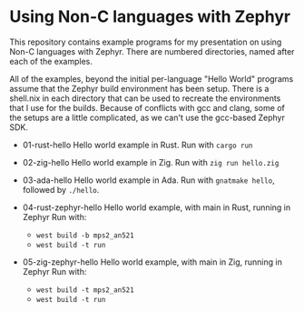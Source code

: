 # Using Non-C languages with Zephyr

This repository contains example programs for my presentation on using
Non-C languages with Zephyr.  There are numbered directories, named
after each of the examples.

All of the examples, beyond the initial per-language "Hello World"
programs assume that the Zephyr build environment has been setup.
There is a shell.nix in each directory that can be used to recreate
the environments that I use for the builds.  Because of conflicts with
gcc and clang, some of the setups are a little complicated, as we
can't use the gcc-based Zephyr SDK.

- 01-rust-hello
  Hello world example in Rust.
  Run with `cargo run`

- 02-zig-hello
  Hello world example in Zig.
  Run with `zig run hello.zig`

- 03-ada-hello
  Hello world example in Ada.
  Run with `gnatmake hello`, followed by `./hello`.

- 04-rust-zephyr-hello
  Hello world example, with main in Rust, running in Zephyr
  Run with:
  - `west build -b mps2_an521`
  - `west build -t run`

- 05-zig-zephyr-hello
  Hello world example, with main in Zig, running in Zephyr
  Run with:
  - `west build -t mps2_an521`
  - `west build -t run`
